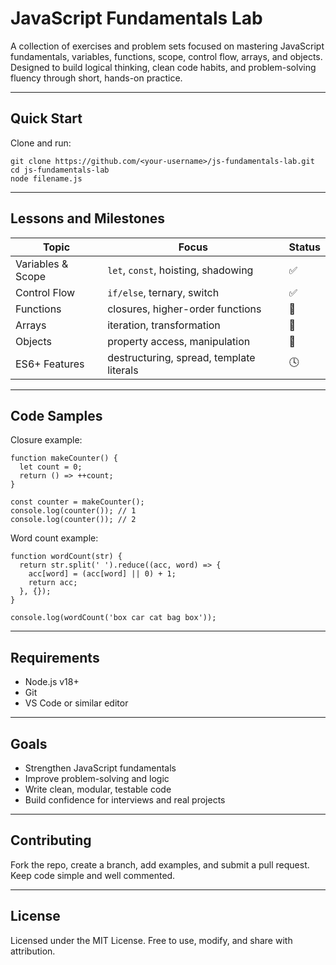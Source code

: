 # JavaScript Fundamentals Lab

A collection of exercises and problem sets focused on mastering JavaScript fundamentals, variables, functions, scope, control flow, arrays, and objects. Designed to build logical thinking, clean code habits, and problem-solving fluency through short, hands-on practice.

---

## Quick Start

Clone and run:

    git clone https://github.com/<your-username>/js-fundamentals-lab.git
    cd js-fundamentals-lab
    node filename.js

---

## Lessons and Milestones

| Topic | Focus | Status |
|---|---|---|
| Variables & Scope | `let`, `const`, hoisting, shadowing | ✅ |
| Control Flow | `if/else`, ternary, switch | ✅ |
| Functions | closures, higher-order functions | 🔄 |
| Arrays | iteration, transformation | 🔄 |
| Objects | property access, manipulation | 🔄 |
| ES6+ Features | destructuring, spread, template literals | 🕓 |

---

## Code Samples

Closure example:

    function makeCounter() {
      let count = 0;
      return () => ++count;
    }

    const counter = makeCounter();
    console.log(counter()); // 1
    console.log(counter()); // 2

Word count example:

    function wordCount(str) {
      return str.split(' ').reduce((acc, word) => {
        acc[word] = (acc[word] || 0) + 1;
        return acc;
      }, {});
    }

    console.log(wordCount('box car cat bag box'));

---

## Requirements

* Node.js v18+
* Git
* VS Code or similar editor

---

## Goals

* Strengthen JavaScript fundamentals
* Improve problem-solving and logic
* Write clean, modular, testable code
* Build confidence for interviews and real projects

---

## Contributing

Fork the repo, create a branch, add examples, and submit a pull request. Keep code simple and well commented.

---

## License

Licensed under the MIT License. Free to use, modify, and share with attribution.
